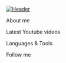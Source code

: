 [![Header](https://github.com/AdamBers/adambers.git/assets/icons-examples.png)](https://www.youtube.com/c/alexeyshpavdaMain)

About me

Latest Youtube videos

Languages & Tools

Follow me